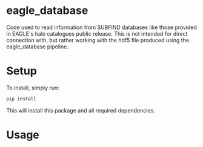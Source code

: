 # eagle_database
Code used to read information from SUBFIND databases like those provided in EAGLE's halo catalogues public release. This is not intended for direct connection with, but rather working with the hdf5 file produced using the eagle_database pipeline.

# Setup

To install, simply run:
```python
pip install
```
This will install this package and all required dependencies.

# Usage
